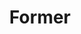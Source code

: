 ---
layout: post
title:  "Former"
tags: "web extension"
thumb: fppdx1.jpg
desc: "Reloaded the page right before clicking submit? Former saves your sanity"
attr: "tall"
---
